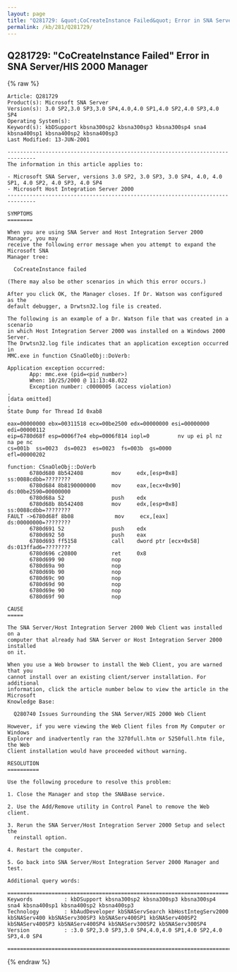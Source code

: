 ```yaml
---
layout: page
title: "Q281729: &quot;CoCreateInstance Failed&quot; Error in SNA Server/HIS 2000 Manager"
permalink: /kb/281/Q281729/
---
```


## Q281729: &quot;CoCreateInstance Failed&quot; Error in SNA Server/HIS 2000 Manager

{% raw %}

	Article: Q281729
	Product(s): Microsoft SNA Server
	Version(s): 3.0 SP2,3.0 SP3,3.0 SP4,4.0,4.0 SP1,4.0 SP2,4.0 SP3,4.0 SP4
	Operating System(s): 
	Keyword(s): kbDSupport kbsna300sp2 kbsna300sp3 kbsna300sp4 sna4 kbsna400sp1 kbsna400sp2 kbsna400sp3
	Last Modified: 13-JUN-2001
	
	-------------------------------------------------------------------------------
	The information in this article applies to:
	
	- Microsoft SNA Server, versions 3.0 SP2, 3.0 SP3, 3.0 SP4, 4.0, 4.0 SP1, 4.0 SP2, 4.0 SP3, 4.0 SP4 
	- Microsoft Host Integration Server 2000 
	-------------------------------------------------------------------------------
	
	SYMPTOMS
	========
	
	When you are using SNA Server and Host Integration Server 2000 Manager, you may
	receive the following error message when you attempt to expand the Microsoft SNA
	Manager tree:
	
	  CoCreateInstance failed
	
	(There may also be other scenarios in which this error occurs.)
	
	After you click OK, the Manager closes. If Dr. Watson was configured as the
	default debugger, a Drwtsn32.log file is created.
	
	The following is an example of a Dr. Watson file that was created in a scenario
	in which Host Integration Server 2000 was installed on a Windows 2000 Server.
	The Drwtsn32.log file indicates that an application exception occurred in
	MMC.exe in function CSnaOleObj::DoVerb:
	
	Application exception occurred:
	       App: mmc.exe (pid=<pid_number>)
	       When: 10/25/2000 @ 11:13:48.022
	       Exception number: c0000005 (access violation)
	.
	[data omitted]
	.
	State Dump for Thread Id 0xab8
	
	eax=00000000 ebx=00311518 ecx=00be2500 edx=00000000 esi=00000000 edi=00000112
	eip=6780d68f esp=0006f7e4 ebp=0006f814 iopl=0         nv up ei pl nz na pe nc
	cs=001b  ss=0023  ds=0023  es=0023  fs=003b  gs=0000             efl=00000202
	
	function: CSnaOleObj::DoVerb
	       6780d680 8b542408         mov     edx,[esp+0x8]          ss:0088cdbb=????????
	       6780d684 8b8190000000     mov     eax,[ecx+0x90]         ds:00be2590=00000000
	       6780d68a 52               push    edx
	       6780d68b 8b542408         mov     edx,[esp+0x8]          ss:0088cdbb=????????
	FAULT ->6780d68f 8b08             mov     ecx,[eax]              ds:00000000=????????
	       6780d691 52               push    edx
	       6780d692 50               push    eax
	       6780d693 ff5158           call    dword ptr [ecx+0x58]   ds:013ffad6=????????
	       6780d696 c20800           ret     0x8
	       6780d699 90               nop
	       6780d69a 90               nop
	       6780d69b 90               nop
	       6780d69c 90               nop
	       6780d69d 90               nop
	       6780d69e 90               nop
	       6780d69f 90               nop
	
	CAUSE
	=====
	
	The SNA Server/Host Integration Server 2000 Web Client was installed on a
	computer that already had SNA Server or Host Integration Server 2000 installed
	on it.
	
	When you use a Web browser to install the Web Client, you are warned that you
	cannot install over an existing client/server installation. For additional
	information, click the article number below to view the article in the Microsoft
	Knowledge Base:
	
	  Q280740 Issues Surrounding the SNA Server/HIS 2000 Web Client
	
	However, if you were viewing the Web Client files from My Computer or Windows
	Explorer and inadvertently ran the 3270full.htm or 5250full.htm file, the Web
	Client installation would have proceeded without warning.
	
	RESOLUTION
	==========
	
	Use the following procedure to resolve this problem:
	
	1. Close the Manager and stop the SNABase service.
	
	2. Use the Add/Remove utility in Control Panel to remove the Web client.
	
	3. Rerun the SNA Server/Host Integration Server 2000 Setup and select the
	  reinstall option.
	
	4. Restart the computer.
	
	5. Go back into SNA Server/Host Integration Server 2000 Manager and test.
	
	Additional query words:
	
	======================================================================
	Keywords          : kbDSupport kbsna300sp2 kbsna300sp3 kbsna300sp4 sna4 kbsna400sp1 kbsna400sp2 kbsna400sp3 
	Technology        : kbAudDeveloper kbSNAServSearch kbHostIntegServ2000 kbSNAServ400 kbSNAServ300SP3 kbSNAServ400SP1 kbSNAServ400SP2 kbSNAServ400SP3 kbSNAServ400SP4 kbSNAServ300SP2 kbSNAServ300SP4
	Version           : :3.0 SP2,3.0 SP3,3.0 SP4,4.0,4.0 SP1,4.0 SP2,4.0 SP3,4.0 SP4
	
	=============================================================================
	

{% endraw %}
